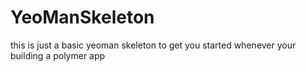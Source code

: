 # YeoManSkeleton
this is just a basic yeoman skeleton to get you started whenever your building a polymer app
